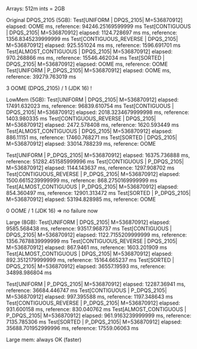 Arrays: 512m ints = 2GB

Original DPQS_2105 (5GB):
Test[UNIFORM | DPQS_2105| M=536870912] elapsed: OOME ms, reference: 94246.25169599999 ms
Test[CONTIGUOUS | DPQS_2105| M=536870912] elapsed: 1124.728697 ms ms, reference: 1356.8345239999999 ms
Test[CONTIGUOUS_REVERSE | DPQS_2105| M=536870912] elapsed: 925.551024 ms ms, reference: 1596.691701 ms
Test[ALMOST_CONTIGUOUS | DPQS_2105| M=536870912] elapsed: 970.268866 ms ms, reference: 15546.462034 ms
Test[SORTED | DPQS_2105| M=536870912] elapsed: OOME ms, reference: OOME
Test[UNIFORM | P_DPQS_2105| M=536870912] elapsed: OOME ms, reference: 39279.763019 ms

3 OOME (DPQS_2105) / 1 (JDK 16) !

LowMem (5GB):
Test[UNIFORM | DPQS_2105| M=536870912] elapsed: 17491.632023 ms, reference: 96839.610754 ms
Test[CONTIGUOUS | DPQS_2105| M=536870912] elapsed: 2018.3234679999998 ms, reference: 1403.980335 ms
Test[CONTIGUOUS_REVERSE | DPQS_2105| M=536870912] elapsed: 2472.578408 ms, reference: 1620.593449 ms
Test[ALMOST_CONTIGUOUS | DPQS_2105| M=536870912] elapsed: 886.11151 ms, reference: 17460.768271 ms
Test[SORTED | DPQS_2105| M=536870912] elapsed: 33014.788239 ms, reference: OOME

Test[UNIFORM | P_DPQS_2105| M=536870912] elapsed: 16375.736888 ms, reference: 51282.451585999996 ms
Test[CONTIGUOUS | P_DPQS_2105| M=536870912] elapsed: 1144.143637 ms, reference: 1297.908702 ms
Test[CONTIGUOUS_REVERSE | P_DPQS_2105| M=536870912] elapsed: 1500.6615239999999 ms, reference: 868.2750169999999 ms
Test[ALMOST_CONTIGUOUS | P_DPQS_2105| M=536870912] elapsed: 854.360497 ms, reference: 12901.313472 ms
Test[SORTED | P_DPQS_2105| M=536870912] elapsed: 53194.828985 ms, reference: OOME

0 OOME / 1 (JDK 16) => no failure now


Large (8GB):
Test[UNIFORM | DPQS_2105| M=536870912] elapsed: 9585.568438 ms, reference: 93517.968737 ms
Test[CONTIGUOUS | DPQS_2105| M=536870912] elapsed: 1122.7155209999999 ms, reference: 1356.7678839999999 ms
Test[CONTIGUOUS_REVERSE | DPQS_2105| M=536870912] elapsed: 867.9461 ms, reference: 1603.201909 ms
Test[ALMOST_CONTIGUOUS | DPQS_2105| M=536870912] elapsed: 892.3512179999999 ms, reference: 15164.665237 ms
Test[SORTED | DPQS_2105| M=536870912] elapsed: 36557.19593 ms, reference: 34898.986804 ms

Test[UNIFORM | P_DPQS_2105| M=536870912] elapsed: 12287.36941 ms, reference: 36684.446747 ms
Test[CONTIGUOUS | P_DPQS_2105| M=536870912] elapsed: 997.395588 ms, reference: 1197.348643 ms
Test[CONTIGUOUS_REVERSE | P_DPQS_2105| M=536870912] elapsed: 931.600158 ms, reference: 830.040762 ms
Test[ALMOST_CONTIGUOUS | P_DPQS_2105| M=536870912] elapsed: 961.9163239999999 ms, reference: 7135.785306 ms
Test[SORTED | P_DPQS_2105| M=536870912] elapsed: 35688.701952999996 ms, reference: 17559.06063 ms

Large mem: always OK (faster)


